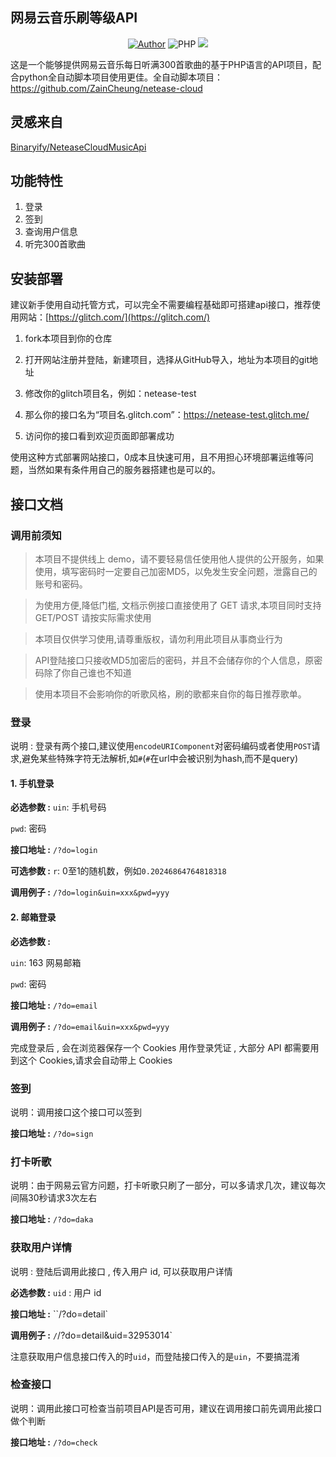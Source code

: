 ## 网易云音乐刷等级API

<p align="center">
    <a href="https://github.com/ZainCheung"><img alt="Author" src="https://img.shields.io/badge/author-ZainCheung-blueviolet"/></a>
    <img alt="PHP" src="https://img.shields.io/badge/code-PHP-success"/>
    <img src="https://visitor-badge.glitch.me/badge?page_id=ZainCheung.netease-cloud-api"/>
</p>

这是一个能够提供网易云音乐每日听满300首歌曲的基于PHP语言的API项目，配合python全自动脚本项目使用更佳。全自动脚本项目：https://github.com/ZainCheung/netease-cloud

## 灵感来自

[Binaryify/NeteaseCloudMusicApi](https://github.com/Binaryify/NeteaseCloudMusicApi)

## 功能特性

1. 登录
2. 签到
3. 查询用户信息
4. 听完300首歌曲

## 安装部署

建议新手使用自动托管方式，可以完全不需要编程基础即可搭建api接口，推荐使用网站：[https://glitch.com/](https://glitch.com/)

1. fork本项目到你的仓库

2. 打开网站注册并登陆，新建项目，选择从GitHub导入，地址为本项目的git地址
3. 修改你的glitch项目名，例如：netease-test
4. 那么你的接口名为“项目名.glitch.com”：https://netease-test.glitch.me/
5. 访问你的接口看到欢迎页面即部署成功

使用这种方式部署网站接口，0成本且快速可用，且不用担心环境部署运维等问题，当然如果有条件用自己的服务器搭建也是可以的。

## 接口文档

### 调用前须知

> 本项目不提供线上 demo，请不要轻易信任使用他人提供的公开服务，如果使用，填写密码时一定要自己加密MD5，以免发生安全问题，泄露自己的账号和密码。

> 为使用方便,降低门槛, 文档示例接口直接使用了 GET 请求,本项目同时支持 GET/POST 请按实际需求使用 

> 本项目仅供学习使用,请尊重版权，请勿利用此项目从事商业行为

> API登陆接口只接收MD5加密后的密码，并且不会储存你的个人信息，原密码除了你自己谁也不知道

> 使用本项目不会影响你的听歌风格，刷的歌都来自你的每日推荐歌单。

### 登录

说明 : 登录有两个接口,建议使用`encodeURIComponent`对密码编码或者使用`POST`请求,避免某些特殊字符无法解析,如`#`(`#`在url中会被识别为hash,而不是query)

#### 1. 手机登录

**必选参数 :**
`uin`: 手机号码

`pwd`: 密码

**接口地址 :** `/?do=login`

**可选参数 :** `r`: 0至1的随机数，例如`0.20246864764818318`

**调用例子 :** `/?do=login&uin=xxx&pwd=yyy`

#### 2. 邮箱登录

**必选参数 :**

`uin`: 163 网易邮箱

`pwd`: 密码

**接口地址 :** `/?do=email`

**调用例子 :** `/?do=email&uin=xxx&pwd=yyy`

完成登录后 , 会在浏览器保存一个 Cookies 用作登录凭证 , 大部分 API 都需要用到这个 Cookies,请求会自动带上 Cookies

### 签到

说明：调用接口这个接口可以签到

**接口地址 :** `/?do=sign`

### 打卡听歌

说明：由于网易云官方问题，打卡听歌只刷了一部分，可以多请求几次，建议每次间隔30秒请求3次左右

**接口地址 :** `/?do=daka`

### 获取用户详情

说明 : 登陆后调用此接口 , 传入用户 id, 可以获取用户详情

**必选参数 :** `uid` : 用户 id

**接口地址 :** ``/?do=detail`

**调用例子 :** `/`/?do=detail&uid=32953014`

注意获取用户信息接口传入的时`uid`，而登陆接口传入的是`uin`，不要搞混淆

### 检查接口

说明：调用此接口可检查当前项目API是否可用，建议在调用接口前先调用此接口做个判断

**接口地址 :** `/?do=check`
